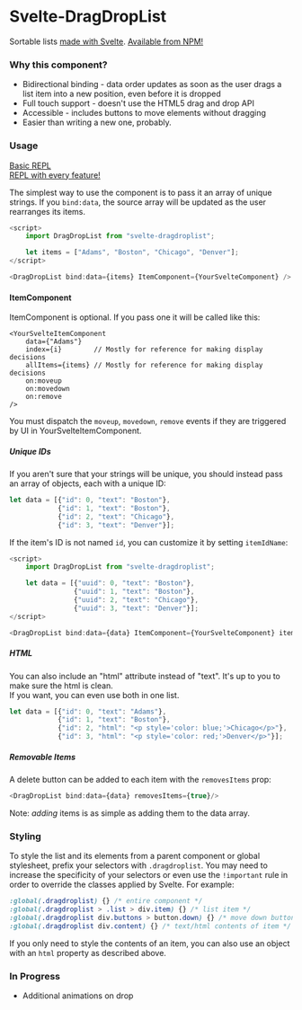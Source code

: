 # Svelte-DragDropList

Sortable lists [made with Svelte](https://madewithsvelte.com/svelte-dragdroplist).  [Available from NPM!](https://www.npmjs.com/package/svelte-dragdroplist)  

### Why this component?

* Bidirectional binding - data order updates as soon as the user drags a list item into a new position, even before it is dropped
* Full touch support - doesn't use the HTML5 drag and drop API
* Accessible - includes buttons to move elements without dragging
* Easier than writing a new one, probably.

### Usage

[Basic REPL](https://svelte.dev/repl/6fb61b9868734493aec65eb53dc1a4bd?version=3.22.2)  
[REPL with every feature!](https://svelte.dev/repl/915db3b3ed704fddb7ddfb64bcbc2624?version=3.22.2)  

The simplest way to use the component is to pass it an array of unique strings.  If you `bind:data`, the source array will be updated as the user rearranges its items.
```js
<script>
    import DragDropList from "svelte-dragdroplist";

    let items = ["Adams", "Boston", "Chicago", "Denver"];
</script>

<DragDropList bind:data={items} ItemComponent={YourSvelteComponent} />
```

#### ItemComponent
ItemComponent is optional.
If you pass one it will be called like this:
```
<YourSvelteItemComponent 
    data={"Adams"}
    index={i}        // Mostly for reference for making display decisions
    allItems={items} // Mostly for reference for making display decisions
    on:moveup
    on:movedown
    on:remove
/>
```
You must dispatch the `moveup`, `movedown`, `remove` events if they are triggered by UI in YourSvelteItemComponent.

##### Unique IDs

If you aren't sure that your strings will be unique, you should instead pass an array of objects, each with a unique ID:  

```js
let data = [{"id": 0, "text": "Boston"},
            {"id": 1, "text": "Boston"},
            {"id": 2, "text": "Chicago"},
            {"id": 3, "text": "Denver"}];
```

If the item's ID is not named `id`, you can customize it by setting `itemIdName`:

```js
<script>
    import DragDropList from "svelte-dragdroplist";

    let data = [{"uuid": 0, "text": "Boston"},
                {"uuid": 1, "text": "Boston"},
                {"uuid": 2, "text": "Chicago"},
                {"uuid": 3, "text": "Denver"}];
</script>

<DragDropList bind:data={data} ItemComponent={YourSvelteComponent} itemIdName={"uuid"} />
```

##### HTML

You can also include an "html" attribute instead of "text".  It's up to you to make sure the html is clean.  
  If you want, you can even use both in one list.  
```js
let data = [{"id": 0, "text": "Adams"}, 
            {"id": 1, "text": "Boston"}, 
            {"id": 2, "html": "<p style='color: blue;'>Chicago</p>"}, 
            {"id": 3, "html": "<p style='color: red;'>Denver</p>"}];
```

##### Removable Items

A delete button can be added to each item with the `removesItems` prop:
```js
<DragDropList bind:data={data} removesItems={true}/>
```
Note: _adding_ items is as simple as adding them to the data array.

### Styling

To style the list and its elements from a parent component or global stylesheet, prefix your selectors with `.dragdroplist`.  You may need to increase the specificity of your selectors or even use the `!important` rule in order to override the classes applied by Svelte.  For example:

```css
:global(.dragdroplist) {} /* entire component */
:global(.dragdroplist > .list > div.item) {} /* list item */
:global(.dragdroplist div.buttons > button.down) {} /* move down button */
:global(.dragdroplist div.content) {} /* text/html contents of item */
```

If you only need to style the contents of an item, you can also use an object with an `html` property as described above.

### In Progress

* Additional animations on drop  
